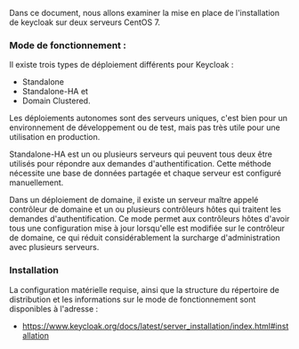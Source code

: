 
Dans ce document, nous allons examiner la mise en place de l'installation de keycloak sur deux serveurs CentOS 7.

### Mode de fonctionnement :
Il existe trois types de déploiement différents pour Keycloak :
- Standalone
- Standalone-HA et 
- Domain Clustered. 

Les déploiements autonomes sont des serveurs uniques, c'est bien pour un environnement de développement ou de test, 
mais pas très utile pour une utilisation en production. 

Standalone-HA est un ou plusieurs serveurs qui peuvent tous deux être utilisés pour répondre aux demandes d'authentification.
Cette méthode nécessite une base de données partagée et chaque serveur est configuré manuellement. 

Dans un déploiement de domaine, il existe un serveur maître appelé contrôleur de domaine et un ou plusieurs contrôleurs hôtes 
qui traitent les demandes d'authentification. Ce mode permet aux contrôleurs hôtes d'avoir tous une configuration mise à jour 
lorsqu'elle est modifiée sur le contrôleur de domaine, ce qui réduit considérablement la surcharge d'administration avec 
plusieurs serveurs.

### Installation
La configuration matérielle requise, ainsi que la structure du répertoire de distribution et les informations sur le mode de fonctionnement 
sont disponibles à l'adresse :
   - https://www.keycloak.org/docs/latest/server_installation/index.html#installation
   
   
